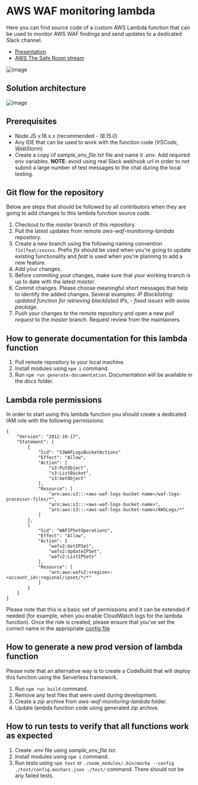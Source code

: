 # AWS WAF monitoring lambda

Here you can find source code of a custom AWS Lambda function that can be used to monitor
AWS WAF findings and send updates to a dedicated Slack channel.

* [Presentation](https://drive.google.com/file/d/1zL5CtqiGwfYc6137tWOGL1Xc-RBbGOxL/view?usp=drive_link)
* [AWS The Safe Room stream](https://www.twitch.tv/videos/2091593554)


![image](https://github.com/Q9Elements/aws-waf-monitoring-lambda/assets/27974884/3473e20f-93d3-440d-b2a2-623d6730f305)


## Solution architecture

![image](https://github.com/Q9Elements/aws-waf-monitoring-lambda/assets/27974884/2d1cdb77-6aef-4e8d-95ce-8fb01f2f4f81)


## Prerequisites

* Node.JS v.18.x.x (recommended - _18.15.0_)
* Any IDE that can be used to work with the function code (_VSCode_, _WebStorm_)
* Create a copy of _sample_env_file.txt_ file and name it _.env_. Add required env variables.
**NOTE**: avoid using real Slack webhook url in order to not submit a large number of test
messages to the chat during the local testing. 

## Git flow for the repository

Below are steps that should be followed by all contributors when they are going to add changes to this
lambda function source code.

1. Checkout to the _master_ branch of this repository.
2. Pull the latest updates from remote _aws-waf-monitoring-lambda_ repository.
3. Create a new branch using the following naming convention `fix|feat/xxxxxx`. Prefix
_fix_ should be used when you're going to update existing functionality and _feat_ is used when you're
planning to add a new feature.
4. Add your changes.
5. Before commiting your changes, make sure that your working branch is up to date with the latest _master_.
6. Commit changes. Please choose meaningful short messages that help to identify the added changes. Several
examples: _IP Blacklisting: updated function for retrieving blacklisted IPs_, _- fixed issues with axios package_.
7. Push your changes to the remote repository and open a new _pull request_ to the _master_ branch. Request review from the maintainers.

## How to generate documentation for this lambda function

1. Pull remote repository to your local machine.
2. Install modules using `npm i` command.
3. Run `npm run generate-documentation`. Documentation will be available in the _docs_ folder.

## Lambda role permissions

In order to start using this lambda function you should create a dedicated IAM role with the following permissions:

```
{
    "Version": "2012-10-17",
    "Statement": [
        {
            "Sid": "S3WAFLogsBucketActions"
            "Effect": "Allow",
            "Action": [
                "s3:PutObject",
                "s3:ListBucket",
                "s3:GetObject"
            ],
            "Resource": [
                "arn:aws:s3:::<aws-waf-logs-bucket-name>/waf-logs-processor-files/*",
                "arn:aws:s3:::<aws-waf-logs-bucket-name>",
                "arn:aws:s3:::<aws-waf-logs-bucket-name>/AWSLogs/*"
            ]
        },
        {
            "Sid": "WAFIPSetOperations",
            "Effect": "Allow",
            "Action": [
                "wafv2:GetIPSet",
                "wafv2:UpdateIPSet",
                "wafv2:ListIPSets"
            ],
            "Resource": [
                "arn:aws:wafv2:<region>:<account_id>:regional/ipset/*/*"
            ]
        }
    ]
}
```

Please note that this is a basic set of permissions and it can be extended if needed (for example, when you enable
CloudWatch logs for the lambda function).
Once the role is created, please ensure that you've set the correct name in the appropriate [config file](https://github.com/Q9Elements/aws-waf-monitoring-lambda/blob/master/stages/production.yml#L3)

## How to generate a new prod version of lambda function

Please note that an alternative way is to create a CodeBuild that will deploy this function using
the Serverless framework.

1. Run `npm run build` command.
2. Remove any test files that were used during development.
3. Create a _zip_ archive from _aws-waf-monitoring-lambda_ folder.
4. Update lambda function code using generated _zip_ archive.

## How to run tests to verify that all functions work as expected

1. Create _.env_ file using _sample_env_file.txt_.
2. Install modules using `npm i` command.
3. Run tests using `npm test` or `./node_modules/.bin/mocha --config ./test/config.mocharc.json ./test/` command.
There should not be any failed tests. 
